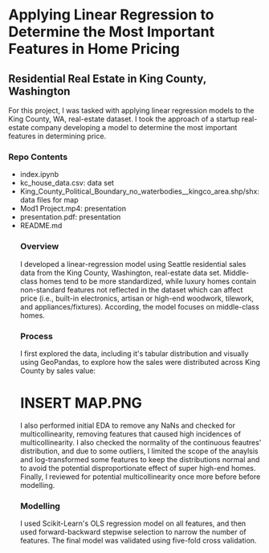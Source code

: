 # Applying Linear Regression to Determine the Most Important Features in Home Pricing

## Residential Real Estate in King County, Washington

For this project, I was tasked with applying linear regression models to the King County, WA, real-estate dataset.  I took the approach of a startup real-estate company developing a model to determine the most important features in determining price.  

### Repo Contents

<ul>
    <li> index.ipynb
    <li> kc_house_data.csv: data set
    <li> King_County_Political_Boundary_no_waterbodies__kingco_area.shp/shx: data files for map
    <li> Mod1 Project.mp4: presentation
    <li> presentation.pdf: presentation
    <li> README.md 

### Overview

I developed a linear-regression model using Seattle residential sales data from the King County, Washington, real-estate data set. Middle-class homes tend to be more standardized, while luxury homes contain non-standard features not reflected in the dataset which can affect price (i.e., built-in electronics, artisan or high-end woodwork, tilework, and appliances/fixtures).  According, the model focuses on middle-class homes. 

### Process

I first explored the data, including it's tabular distribution and visually using GeoPandas, to explore how the sales were distributed across King County by sales value: 

# INSERT MAP.PNG

I also performed initial EDA to remove any NaNs and checked for multicollinearity, removing features that caused high incidences of multicollinearity.  I also checked the normality of the continuous feautres' distribution, and due to some outliers, I limited the scope of the anaylsis and log-transformed some features to keep the distributions normal and to avoid the potential disproportionate effect of super high-end homes.  Finally, I reviewed for potential multicollinearity once more before before modelling. 

### Modelling

I used Scikit-Learn's OLS regression model on all features, and then used forward-backward stepwise selection to narrow the number of features. The final model was validated using five-fold cross validation.  
